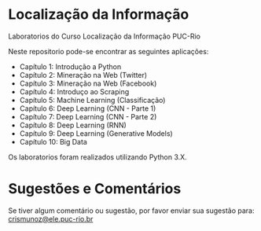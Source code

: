 # Localização da Informação

Laboratorios do Curso Localização da Informação PUC-Rio

Neste repositorio pode-se encontrar as seguintes aplicações:

* Capítulo 1: Introdução a Python
* Capítulo 2: Mineração na Web (Twitter)
* Capítulo 3: Mineração na Web (Facebook)
* Capítulo 4: Introduço ao Scraping 
* Capítulo 5: Machine Learning (Classificação)
* Capítulo 6: Deep Learning (CNN - Parte 1)
* Capítulo 7: Deep Learning (CNN - Parte 2)
* Capítulo 8: Deep Learning (RNN)
* Capítulo 9: Deep Learning (Generative Models)
* Capítulo 10: Big Data

Os laboratorios foram realizados utilizando Python 3.X.

# Sugestões e Comentários

Se tiver algum comentário ou sugestão, por favor enviar sua sugestão para: crismunoz@ele.puc-rio.br
